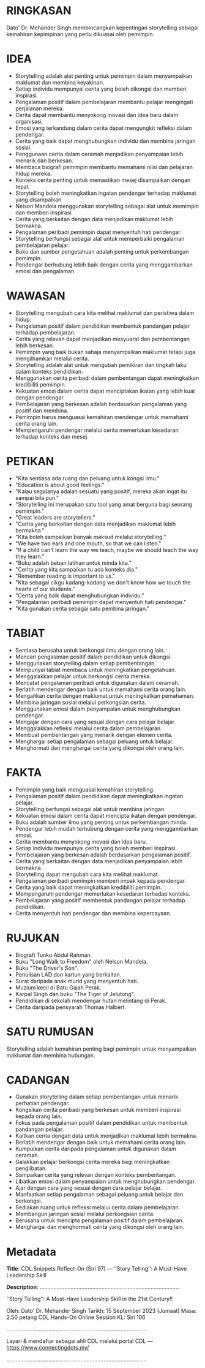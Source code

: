 # RINGKASAN
Dato' Dr. Mehander Singh membincangkan kepentingan storytelling sebagai kemahiran kepimpinan yang perlu dikuasai oleh pemimpin.

# IDEA
- Storytelling adalah alat penting untuk pemimpin dalam menyampaikan maklumat dan membina keyakinan.
- Setiap individu mempunyai cerita yang boleh dikongsi dan memberi inspirasi.
- Pengalaman positif dalam pembelajaran membantu pelajar mengingati perjalanan mereka.
- Cerita dapat membantu menyokong inovasi dan idea baru dalam organisasi.
- Emosi yang terkandung dalam cerita dapat mengungkit refleksi dalam pendengar.
- Cerita yang baik dapat menghubungkan individu dan membina jaringan sosial.
- Penggunaan cerita dalam ceramah menjadikan penyampaian lebih menarik dan berkesan.
- Membaca biografi pemimpin membantu memahami nilai dan pelajaran hidup mereka.
- Konteks cerita penting untuk memastikan mesej disampaikan dengan tepat.
- Storytelling boleh meningkatkan ingatan pendengar terhadap maklumat yang disampaikan.
- Nelson Mandela menggunakan storytelling sebagai alat untuk memimpin dan memberi inspirasi.
- Cerita yang berkaitan dengan data menjadikan maklumat lebih bermakna.
- Pengalaman peribadi pemimpin dapat menyentuh hati pendengar.
- Storytelling berfungsi sebagai alat untuk memperbaiki pengalaman pembelajaran pelajar.
- Buku dan sumber pengetahuan adalah penting untuk perkembangan pemimpin.
- Pendengar berhubung lebih baik dengan cerita yang menggambarkan emosi dan pengalaman.

# WAWASAN
- Storytelling mengubah cara kita melihat maklumat dan peristiwa dalam hidup.
- Pengalaman positif dalam pendidikan membentuk pandangan pelajar terhadap pembelajaran.
- Cerita yang relevan dapat menjadikan mesyuarat dan pembentangan lebih berkesan.
- Pemimpin yang baik bukan sahaja menyampaikan maklumat tetapi juga mengilhamkan melalui cerita.
- Storytelling adalah alat untuk mengubah pemikiran dan tingkah laku dalam konteks pendidikan.
- Menggunakan cerita peribadi dalam pembentangan dapat meningkatkan kredibiliti pemimpin.
- Kekuatan emosi dalam cerita dapat menciptakan ikatan yang lebih kuat dengan pendengar.
- Pembelajaran yang berkesan adalah berdasarkan pengalaman yang positif dan membina.
- Pemimpin harus menguasai kemahiran mendengar untuk memahami cerita orang lain.
- Mempengaruhi pendengar melalui cerita memerlukan kesedaran terhadap konteks dan mesej.

# PETIKAN
- "Kita sentiasa ada ruang dan peluang untuk kongsi ilmu."
- "Education is about good feelings."
- "Kalau segalanya adalah sesuatu yang positif, mereka akan ingat itu sampai bila pun."
- "Storytelling ini merupakan satu tool yang amat berguna bagi seorang pemimpin."
- "Great leaders are storytellers."
- "Cerita yang berkaitan dengan data menjadikan maklumat lebih bermakna."
- "Kita boleh sampaikan banyak maksud melalui storytelling."
- "We have two ears and one mouth, so that we can listen."
- "If a child can't learn the way we teach, maybe we should teach the way they learn."
- "Buku adalah beban latihan untuk minda kita."
- "Cerita yang kita sampaikan tu ada konteks dia."
- "Remember reading is important to us."
- "Kita sebagai cikgu kadang-kadang we don't know how we touch the hearts of our students."
- "Cerita yang baik dapat menghubungkan individu."
- "Pengalaman peribadi pemimpin dapat menyentuh hati pendengar."
- "Kita gunakan cerita sebagai satu pembina jaringan."

# TABIAT
- Sentiasa berusaha untuk berkongsi ilmu dengan orang lain.
- Mencari pengalaman positif dalam pendidikan untuk dikongsi.
- Menggunakan storytelling dalam setiap pembentangan.
- Mempunyai tabiat membaca untuk meningkatkan pengetahuan.
- Menggalakkan pelajar untuk berkongsi cerita mereka.
- Mencatat pengalaman peribadi untuk digunakan dalam ceramah.
- Berlatih mendengar dengan baik untuk memahami cerita orang lain.
- Mengaitkan cerita dengan maklumat untuk meningkatkan pemahaman.
- Membina jaringan sosial melalui perkongsian cerita.
- Menggunakan emosi dalam penyampaian untuk menghubungkan pendengar.
- Mengajar dengan cara yang sesuai dengan cara pelajar belajar.
- Menggalakkan refleksi melalui cerita dalam pembelajaran.
- Membuat pembentangan yang menarik dengan elemen cerita.
- Menghargai setiap pengalaman sebagai peluang untuk belajar.
- Menghormati dan menghargai cerita yang dikongsi oleh orang lain.

# FAKTA
- Pemimpin yang baik menguasai kemahiran storytelling.
- Pengalaman positif dalam pendidikan dapat meningkatkan ingatan pelajar.
- Storytelling berfungsi sebagai alat untuk membina jaringan.
- Kekuatan emosi dalam cerita dapat mencipta ikatan dengan pendengar.
- Buku adalah sumber ilmu yang penting untuk perkembangan minda.
- Pendengar lebih mudah terhubung dengan cerita yang menggambarkan emosi.
- Cerita membantu menyokong inovasi dan idea baru.
- Setiap individu mempunyai cerita yang boleh memberi inspirasi.
- Pembelajaran yang berkesan adalah berdasarkan pengalaman positif.
- Cerita yang berkaitan dengan data menjadikan penyampaian lebih bermakna.
- Storytelling dapat mengubah cara kita melihat maklumat.
- Pengalaman peribadi pemimpin memberi impak kepada pendengar.
- Cerita yang baik dapat meningkatkan kredibiliti pemimpin.
- Mempengaruhi pendengar memerlukan kesedaran terhadap konteks.
- Pembelajaran yang positif membentuk pandangan pelajar terhadap pendidikan.
- Cerita menyentuh hati pendengar dan membina kepercayaan.

# RUJUKAN
- Biografi Tunku Abdul Rahman.
- Buku "Long Walk to Freedom" oleh Nelson Mandela.
- Buku "The Driver's Son".
- Penulisan LAD dan kartun yang berkaitan.
- Surat daripada anak murid yang menyentuh hati.
- Muzium kecil di Batu Gajah Perak.
- Karpal Singh dan buku "The Tiger of Jelutong".
- Pendidikan di sekolah mendengar hutan melintang di Perak.
- Cerita daripada pensyarah Thomas Halbert.

# SATU RUMUSAN
Storytelling adalah kemahiran penting bagi pemimpin untuk menyampaikan maklumat dan membina hubungan. 

# CADANGAN
- Gunakan storytelling dalam setiap pembentangan untuk menarik perhatian pendengar.
- Kongsikan cerita peribadi yang berkesan untuk memberi inspirasi kepada orang lain.
- Fokus pada pengalaman positif dalam pendidikan untuk membentuk pandangan pelajar.
- Kaitkan cerita dengan data untuk menjadikan maklumat lebih bermakna.
- Berlatih mendengar dengan baik untuk memahami cerita orang lain.
- Kumpulkan cerita daripada pengalaman untuk digunakan dalam ceramah.
- Galakkan pelajar berkongsi cerita mereka bagi meningkatkan penglibatan.
- Sampaikan cerita yang relevan dengan konteks pembentangan.
- Libatkan emosi dalam penyampaian untuk menghubungkan pendengar.
- Ajar dengan cara yang sesuai dengan cara pelajar belajar.
- Manfaatkan setiap pengalaman sebagai peluang untuk belajar dan berkongsi.
- Sediakan ruang untuk refleksi melalui cerita dalam pembelajaran.
- Membangun jaringan sosial melalui perkongsian cerita.
- Berusaha untuk mencipta pengalaman positif dalam pembelajaran.
- Menghargai dan menghormati cerita yang dikongsi oleh orang lain.

# Metadata
**Title**: CDL Snippets Reflect-On (Siri 97) — ‘’Story Telling’’: A Must-Have Leadership Skill

**Description**: ...........................................................................................

‘’Story Telling’’: A Must-Have Leadership Skill in the 21st Century!!

Oleh: Dato' Dr. Mehander Singh
Tarikh: 15 September 2023 (Jumaat)
Masa: 2.50 petang
CDL Hands-On Online Session KL: Siri 106

...........................................................................................

Layari & mendaftar sebagai ahli CDL melalui portal CDL — https://www.connectingdots.my/

...........................................................................................